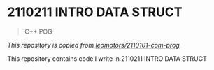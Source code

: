 # 2110211 INTRO DATA STRUCT

> C++ POG

_This repository is copied from [leomotors/2110101-com-prog](https://github.com/leomotors/2110101-com-prog)_

This repository contains code I write in 2110211 INTRO DATA STRUCT
